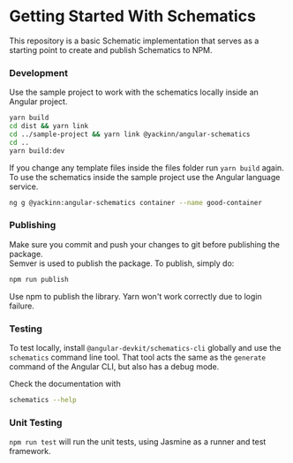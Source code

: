 # Getting Started With Schematics

This repository is a basic Schematic implementation that serves as a starting point to create and publish Schematics to NPM.

### Development
Use the sample project to work with the schematics locally inside an Angular project.

```bash
yarn build
cd dist && yarn link
cd ../sample-project && yarn link @yackinn/angular-schematics
cd ..
yarn build:dev
```

If you change any template files inside the files folder run ```yarn build``` again.<br>
To use the schematics inside the sample project use the Angular language service.

```bash
ng g @yackinn:angular-schematics container --name good-container
```


### Publishing

Make sure you commit and push your changes to git before publishing the package.<br>
Semver is used to publish the package.
To publish, simply do:

```bash
npm run publish
```
Use npm to publish the library. Yarn won't work correctly due to login failure.

### Testing

To test locally, install `@angular-devkit/schematics-cli` globally and use the `schematics` command line tool. That tool acts the same as the `generate` command of the Angular CLI, but also has a debug mode.

Check the documentation with
```bash
schematics --help
```

### Unit Testing

`npm run test` will run the unit tests, using Jasmine as a runner and test framework.

